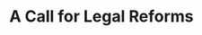 ---
key: ""
title: "A Call for Legal Reforms"
description: "Discussing the need for reforms in educational legislation to better protect students and to ensure accountability."
---